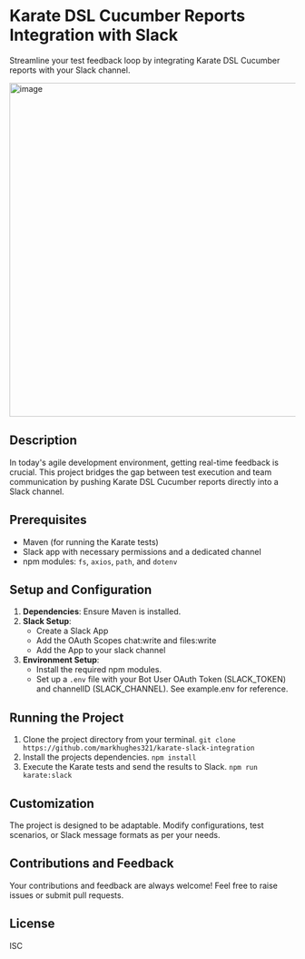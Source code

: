 # Karate DSL Cucumber Reports Integration with Slack

Streamline your test feedback loop by integrating Karate DSL Cucumber reports with your Slack channel.

<img width="587" alt="image" src="https://github.com/markhughes321/karate-slack-integration/assets/9667977/5dcbf270-d137-4c95-99aa-86405ccd6e49">

## Description

In today's agile development environment, getting real-time feedback is crucial. This project bridges the gap between test execution and team communication by pushing Karate DSL Cucumber reports directly into a Slack channel.

## Prerequisites

- Maven (for running the Karate tests)
- Slack app with necessary permissions and a dedicated channel
- npm modules: `fs`, `axios`, `path`, and `dotenv`

## Setup and Configuration

1. **Dependencies**: Ensure Maven is installed.
2. **Slack Setup**: 
    - Create a Slack App
    - Add the OAuth Scopes chat:write and files:write
    - Add the App to your slack channel 
3. **Environment Setup**:
    - Install the required npm modules.
    - Set up a `.env` file with your Bot User OAuth Token (SLACK_TOKEN) and channelID (SLACK_CHANNEL). See example.env for reference.

## Running the Project

1. Clone the project directory from your terminal.
`git clone https://github.com/markhughes321/karate-slack-integration`
2. Install the projects dependencies.
`npm install`
3. Execute the Karate tests and send the results to Slack.
`npm run karate:slack`

## Customization

The project is designed to be adaptable. Modify configurations, test scenarios, or Slack message formats as per your needs.

## Contributions and Feedback

Your contributions and feedback are always welcome! Feel free to raise issues or submit pull requests.

## License

ISC